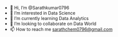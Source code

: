 - 👋 Hi, I’m @Sarathkumar0796
- 👀 I’m interested in Data Science
- 🌱 I’m currently learning Data Analytics
- 💞️ I’m looking to collaborate on Data World
- 📫 How to reach me sarathchem0796@gmail.com

<!---
Sarathkumar0796/Sarathkumar0796 is a ✨ special ✨ repository because its `README.md` (this file) appears on your GitHub profile.
You can click the Preview link to take a look at your changes.
--->
